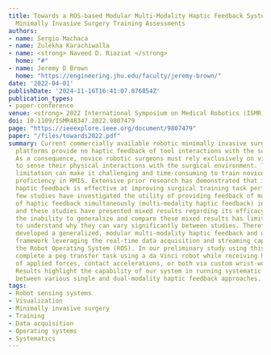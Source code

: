 ```yaml
---
title: Towards a ROS-based Modular Multi-Modality Haptic Feedback System for Robotic
  Minimally Invasive Surgery Training Assessments
authors:
- name: Sergio Machaca
- name: Zulekha Karachiwalla
- name: <strong> Naveed D. Riaziat </strong>
  home: "#"
- name: Jeremy D Brown
  home: "https://engineering.jhu.edu/faculty/jeremy-brown/"
date: '2022-04-01'
publishDate: '2024-11-16T16:41:07.876854Z'
publication_types:
- paper-conference
venue: <strong> 2022 International Symposium on Medical Robotics (ISMR) </strong>
doi: 10.1109/ISMR48347.2022.9807479
page: "https://ieeexplore.ieee.org/document/9807479"
paper: "/files/towards2022.pdf"
summary: Current commercially available robotic minimally invasive surgery (RMIS)
  platforms provide no haptic feedback of tool interactions with the surgical environment.
  As a consequence, novice robotic surgeons must rely exclusively on visual feedback
  to sense their physical interactions with the surgical environment. This technical
  limitation can make it challenging and time-consuming to train novice surgeons to
  proficiency in RMIS. Extensive prior research has demonstrated that incorporating
  haptic feedback is effective at improving surgical training task performance. However,
  few studies have investigated the utility of providing feedback of multiple modalities
  of haptic feedback simultaneously (multi-modality haptic feedback) in this context,
  and these studies have presented mixed results regarding its efficacy. Furthermore,
  the inability to generalize and compare these mixed results has limited our ability
  to understand why they can vary significantly between studies. Therefore, we have
  developed a generalized, modular multi-modality haptic feedback and data acquisition
  framework leveraging the real-time data acquisition and streaming capabilities of
  the Robot Operating System (ROS). In our preliminary study using this system, participants
  complete a peg transfer task using a da Vinci robot while receiving haptic feedback
  of applied forces, contact accelerations, or both via custom wrist-worn haptic devices.
  Results highlight the capability of our system in running systematic comparisons
  between various single and dual-modality haptic feedback approaches.
tags:
- Robot sensing systems
- Visualization
- Minimally invasive surgery
- Training
- Data acquisition
- Operating systems
- Systematics
---
```


